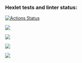 ### Hexlet tests and linter status:
[![Actions Status](https://github.com/procoview/python-project-49/actions/workflows/hexlet-check.yml/badge.svg)](https://github.com/procoview/python-project-49/actions)

<a href="https://codeclimate.com/github/procoview/python-project-49/maintainability"><img src="https://api.codeclimate.com/v1/badges/d2ca59d5d5d8b5e2763d/maintainability" /></a>

<a href="https://asciinema.org/a/A0ogWW6nwh1BWmJGMtBBAt3Fd" target="_blank"><img src="https://asciinema.org/a/A0ogWW6nwh1BWmJGMtBBAt3Fd.svg" /></a>

<a href="https://asciinema.org/a/LJatzEZbZ8hyL7aygrwDvFqaB" target="_blank"><img src="https://asciinema.org/a/LJatzEZbZ8hyL7aygrwDvFqaB.svg" /></a>

<a href="https://asciinema.org/a/3d0MKywYW1cMm9IbjyPA84yxz" target="_blank"><img src="https://asciinema.org/a/3d0MKywYW1cMm9IbjyPA84yxz.svg" /></a>